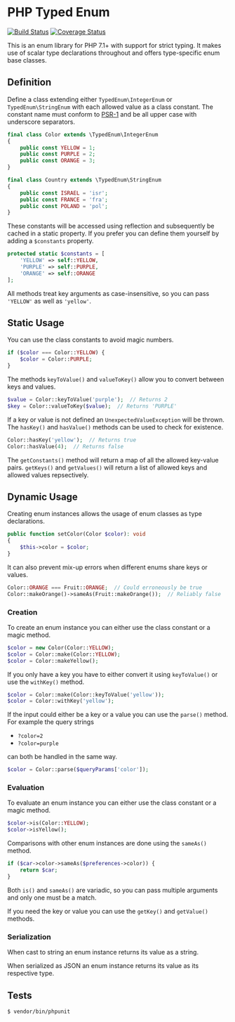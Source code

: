 # PHP Typed Enum

[![Build Status](https://travis-ci.org/sebermann/php-typed-enum.svg?branch=master)](https://travis-ci.org/sebermann/php-typed-enum)
[![Coverage Status](https://coveralls.io/repos/github/sebermann/php-typed-enum/badge.svg?branch=master)](https://coveralls.io/github/sebermann/php-typed-enum?branch=master)

This is an enum library for PHP 7.1+ with support for strict typing. It makes use
of scalar type declarations throughout and offers type-specific enum base classes.

## Definition

Define a class extending either `TypedEnum\IntegerEnum` or `TypedEnum\StringEnum`
with each allowed value as a class constant. The constant name must conform to
[PSR-1](https://github.com/php-fig/fig-standards/blob/master/accepted/PSR-1-basic-coding-standard.md)
and be all upper case with underscore separators.

```php
final class Color extends \TypedEnum\IntegerEnum
{
    public const YELLOW = 1;
    public const PURPLE = 2;
    public const ORANGE = 3;
}
```

```php
final class Country extends \TypedEnum\StringEnum
{
    public const ISRAEL = 'isr';
    public const FRANCE = 'fra';
    public const POLAND = 'pol';
}
```

These constants will be accessed using reflection and subsequently be cached in a
static property. If you prefer you can define them yourself by adding a `$constants`
property.

```php
protected static $constants = [
    'YELLOW' => self::YELLOW,
    'PURPLE' => self::PURPLE,
    'ORANGE' => self::ORANGE
];
```

All methods treat key arguments as case-insensitive, so you can pass `'YELLOW'`
as well as `'yellow'`.

## Static Usage

You can use the class constants to avoid magic numbers.

```php
if ($color === Color::YELLOW) {
    $color = Color::PURPLE;
}
```

The methods `keyToValue()` and `valueToKey()` allow you to convert between keys
and values.

```php
$value = Color::keyToValue('purple');  // Returns 2
$key = Color::valueToKey($value);  // Returns 'PURPLE'
```

If a key or value is not defined an `UnexpectedValueException` will be thrown.
The `hasKey()` and `hasValue()` methods can be used to check for existence.

```php
Color::hasKey('yellow');  // Returns true
Color::hasValue(4);  // Returns false
```

The `getConstants()` method will return a map of all the allowed key-value pairs.
`getKeys()` and `getValues()` will return a list of allowed keys and allowed values
repsectively.

## Dynamic Usage

Creating enum instances allows the usage of enum classes as type declarations.

```php
public function setColor(Color $color): void
{
    $this->color = $color;
}
```

It can also prevent mix-up errors when different enums share keys or values.

```php
Color::ORANGE === Fruit::ORANGE;  // Could erroneously be true
Color::makeOrange()->sameAs(Fruit::makeOrange());  // Reliably false
```

### Creation

To create an enum instance you can either use the class constant or a magic method.

```php
$color = new Color(Color::YELLOW);
$color = Color::make(Color::YELLOW);
$color = Color::makeYellow();
```

If you only have a key you have to either convert it using `keyToValue()` or use
the `withKey()` method.

```php
$color = Color::make(Color::keyToValue('yellow'));
$color = Color::withKey('yellow');
```

If the input could either be a key or a value you can use the `parse()` method.
For example the query strings

* `?color=2`
* `?color=purple`

can both be handled in the same way.

```php
$color = Color::parse($queryParams['color']);
```

### Evaluation

To evaluate an enum instance you can either use the class constant or a magic method.

```php
$color->is(Color::YELLOW);
$color->isYellow();
```

Comparisons with other enum instances are done using the `sameAs()` method.

```php
if ($car->color->sameAs($preferences->color)) {
    return $car;
}
```

Both `is()` and `sameAs()` are variadic, so you can pass multiple arguments and
only one must be a match.

If you need the key or value you can use the `getKey()` and `getValue()` methods.

### Serialization

When cast to string an enum instance returns its value as a string.

When serialized as JSON an enum instance returns its value as its respective type.

## Tests

```
$ vendor/bin/phpunit
```
